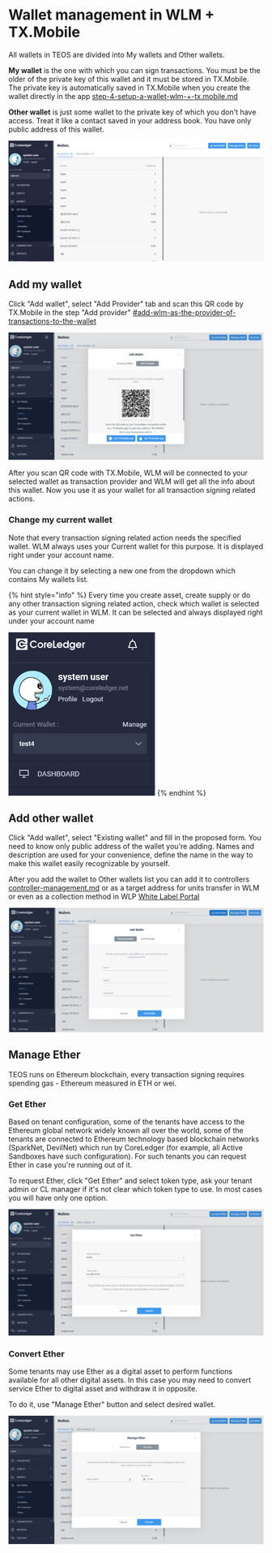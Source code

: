 # Wallet management in WLM + TX.Mobile

All wallets in TEOS are divided into My wallets and Other wallets.

**My wallet** is the one with which you can sign transactions. You must be the older of the private key of this wallet and it must be stored in TX.Mobile. The private key is automatically saved in TX.Mobile when you create the wallet directly in the app [step-4-setup-a-wallet-wlm-+-tx.mobile.md](../../where-to-start/step-4-setup-a-wallet-wlm-+-tx.mobile.md "mention")

**Other wallet** is just some wallet to the private key of which you don't have access. Treat it like a contact saved in your address book. You have only public address of this wallet.

![](<../../.gitbook/assets/image (5).png>)

## Add my wallet

Click "Add wallet", select "Add Provider" tab and scan this QR code by TX.Mobile in the step "Add provider" [#add-wlm-as-the-provider-of-transactions-to-the-wallet](../../where-to-start/step-4-setup-a-wallet-wlm-+-tx.mobile.md#add-wlm-as-the-provider-of-transactions-to-the-wallet "mention")

![](<../../.gitbook/assets/image (46).png>)

After you scan QR code with TX.Mobile, WLM will be connected to your selected wallet as transaction provider and WLM will get all the info about this wallet. Now you use it as your wallet for all transaction signing related actions.

### Change my current wallet

Note that every transaction signing related action needs the specified wallet. WLM always uses your Current wallet for this purpose. It is displayed right under your account name.

You can change it by selecting a new one from the dropdown which contains My wallets list.

{% hint style="info" %}
Every time you create asset, create supply or do any other transaction signing related action, check which wallet is selected as your current wallet in WLM. It can be selected and always displayed right under your account name

![](<../../.gitbook/assets/image (43).png>)
{% endhint %}

## Add other wallet

Click "Add wallet", select "Existing wallet" and fill in the proposed form. You need to know only public address of the wallet you're adding. Names and description are used for your convenience, define the name in the way to make this wallet easily recognizable by yourself.

After you add the wallet to Other wallets list you can add it to controllers [controller-management.md](../controller-management.md "mention") or as a target address for units transfer in WLM or even as a collection method in WLP [White Label Portal](http://localhost:5000/o/ZaeNizhnU47lCcTSk7wB/s/iTYqY7GQFlQO0s8Vbk2r/ "mention")

![](<../../.gitbook/assets/image (71).png>)

## Manage Ether

TEOS runs on Ethereum blockchain, every transaction signing requires spending gas - Ethereum measured in ETH or wei.

### Get Ether

Based on tenant configuration, some of the tenants have access to the Ethereum global network widely known all over the world, some of the tenants are connected to Ethereum technology based blockchain networks (SparkNet, DevilNet) which run by CoreLedger (for example, all Active Sandboxes have such configuration). For such tenants you can request Ether in case you're running out of it.

To request Ether, click "Get Ether" and select token type, ask your tenant admin or CL manager if it's not clear which token type to use. In most cases you will have only one option.

![](<../../.gitbook/assets/image (8).png>)

### Convert Ether&#x20;

Some tenants may use Ether as a digital asset to perform functions available for all other digital assets. In this case you may need to convert service Ether to digital asset and withdraw it in opposite.

To do it, use "Manage Ether" button and select desired wallet.

![](<../../.gitbook/assets/image (68).png>)
